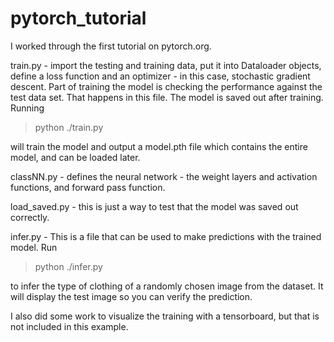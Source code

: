 # pytorch_tutorial
I worked through the first tutorial on pytorch.org.

train.py - import the testing and training data, put it into Dataloader objects, define a loss function and an optimizer - in this case, stochastic gradient descent.  Part of training the model is checking the performance against the test data set.  That happens in this file.  The model is saved out after training.  Running

>python ./train.py

will train the model and output a model.pth file which contains the entire model, and can be loaded later.

classNN.py - defines the neural network - the weight layers and activation functions, and forward pass function.

load_saved.py - this is just a way to test that the model was saved out correctly.

infer.py - This is a file that can be used to make predictions with the trained model.  Run 

> python ./infer.py

to infer the type of clothing of a randomly chosen image from the dataset.  It will display the test image so you can verify the prediction.

I also did some work to visualize the training with a tensorboard, but that is not included in this example.
